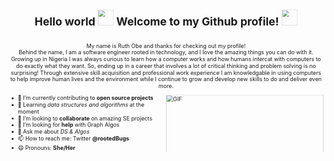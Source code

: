 
<svg fill="none" viewBox="0 0 800 400" width="800" height="400" xmlns="http://www.w3.org/2000/svg">
	<foreignObject width="100%" height="100%">
		<div xmlns="http://www.w3.org/1999/xhtml">
  <div>
    <h1 align="center"> Hello world <img 
        src="https://user-images.githubusercontent.com/18552051/148887049-484d8286-be25-4a6b-b4be-4e1df42b9c21.gif" width="40px" style="max-width: 100%;" 
      /> Welcome to my Github profile! 
      <img 
        src="https://user-images.githubusercontent.com/18552051/148884786-a1f79b38-20a0-4d97-ae9d-a061a242241e.gif" width="40px" style="max-width: 100%;"
      />
    </h1>
  
  <br>
  
  <div align="center" >
    <span>My name is Ruth Obe and thanks for checking out my profile!</span> <br>
    <span>Behind the name, I am a software engineer rooted in technology, and I love the amazing things you can do with it. Growing up in Nigeria I was always curious to learn how a computer works and how humans intercat with computers to do exactly what they want. So, ending up in a career that involves a lot of critical thinking and problem solving is no surprising! Through extensive skill acquisition and professional work experience I am knowledgable in using computers to help improve human lives and the environment while I continue to grow and develop new skills to do and deliver even more.</span>
  </div>
  
  <p><img align="right" height="300" width="400" alt="GIF" src="https://user-images.githubusercontent.com/18552051/148894220-9ab7a138-f272-4c44-bc3a-d4336155a9bb.png" style="max-width: 100%;"></p>

  <ul>
    <li>🔭 I’m currently contributing to <strong>open source projects</strong></li>
    <li>🌱 Learning <i>data structures and algorithms</i> at the moment</li>
    <li>👯 I’m looking to <strong>collaborate</strong> on amazing SE projects</li>
    <li>🤔 I’m looking for <strong>help</strong> with Graph Algos</li>
    <li>💬 Ask me about <i>DS & Algos</i></li>
    <li>📫 How to reach me: Twitter <strong>@rootedBugs</strong></li>
    <li>😄 Pronouns: <strong>She/Her</strong></li>
    <li>⚡ Fun fact: <strong>I'm cool</strong> 😎</li>
  </ul>

<br>
<br> 

 <p align="center">
      <img 
         src="https://github-readme-stats.vercel.app/api?username=rooted1&show_icons=true&theme=merko" 
      /></p>
   
    
</div>
</div>
</foreignObject>
</svg>
